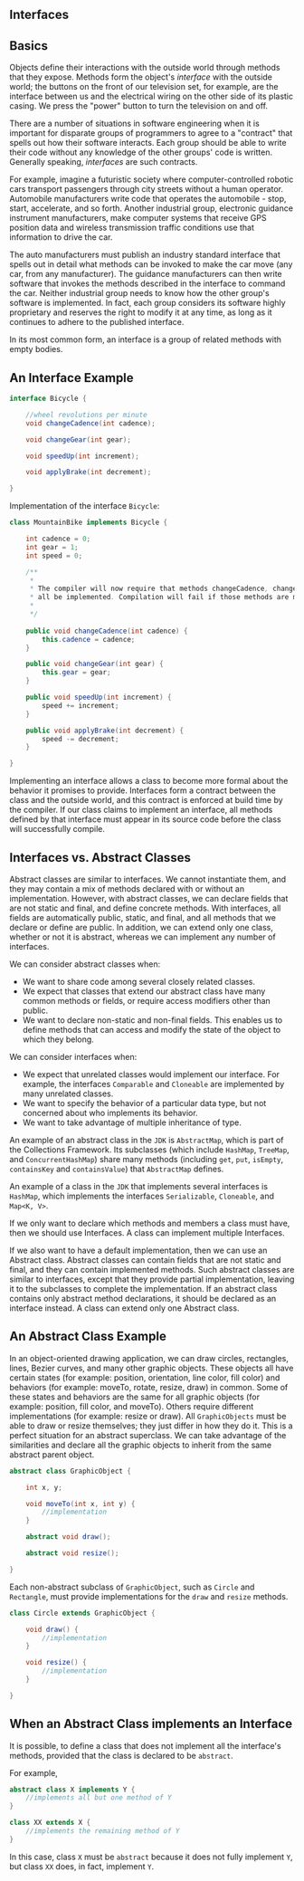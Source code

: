 ## Interfaces

## Basics

Objects define their interactions with the outside world through methods that they expose. Methods form the object's
*interface* with the outside world; the buttons on the front of our television set, for example, are the interface between
us and the electrical wiring on the other side of its plastic casing. We press the "power" button to turn the television
on and off.

There are a number of situations in software engineering when it is important for disparate groups of programmers to agree
to a "contract" that spells out how their software interacts. Each group should be able to write their code without any
knowledge of the other groups' code is written. Generally speaking, *interfaces* are such contracts.

For example, imagine a futuristic society where computer-controlled robotic cars transport passengers through city streets
without a human operator. Automobile manufacturers write code that operates the automobile - stop, start, accelerate, and
so forth. Another industrial group, electronic guidance instrument manufacturers, make computer systems that receive GPS
position data and wireless transmission traffic conditions use that information to drive the car.

The auto manufacturers must publish an industry standard interface that spells out in detail what methods can be invoked
to make the car move (any car, from any manufacturer). The guidance manufacturers can then write software that invokes
the methods described in the interface to command the car. Neither industrial group needs to know how the other group's
software is implemented. In fact, each group considers its software highly proprietary and reserves the right to modify
it at any time, as long as it continues to adhere to the published interface.

In its most common form, an interface is a group of related methods with empty bodies.

## An Interface Example

```java
interface Bicycle {

    //wheel revolutions per minute
    void changeCadence(int cadence);

    void changeGear(int gear);

    void speedUp(int increment);

    void applyBrake(int decrement);

}
```

Implementation of the interface `Bicycle`:

```java
class MountainBike implements Bicycle {

    int cadence = 0;
    int gear = 1;
    int speed = 0;

    /**
     *
     * The compiler will now require that methods changeCadence, changeGear, speedUp, applyBrake 
     * all be implemented. Compilation will fail if those methods are missing from  this class.
     *
     */
    
    public void changeCadence(int cadence) {
        this.cadence = cadence;
    }

    public void changeGear(int gear) {
        this.gear = gear;
    }

    public void speedUp(int increment) {
        speed += increment;
    }

    public void applyBrake(int decrement) {
        speed -= decrement;
    }

}
```

Implementing an interface allows a class to become more formal about the behavior it promises to provide. Interfaces form
a contract between the class and the outside world, and this contract is enforced at build time by the compiler. If our
class claims to implement an interface, all methods defined by that interface must appear in its source code before the
class will successfully compile.

## Interfaces vs. Abstract Classes

Abstract classes are similar to interfaces. We cannot instantiate them, and they may contain a mix of methods declared
with or without an implementation. However, with abstract classes, we can declare fields that are not static and final, and
define concrete methods. With interfaces, all fields are automatically public, static, and final, and all methods that we
declare or define are public. In addition, we can extend only one class, whether or not it is abstract, whereas we can
implement any number of interfaces.

We can consider abstract classes when:

- We want to share code among several closely related classes.
- We expect that classes that extend our abstract class have many common methods or fields, or require access modifiers
  other than public.
- We want to declare non-static and non-final fields. This enables us to define methods that can access and modify the
  state of the object to which they belong.

We can consider interfaces when:

- We expect that unrelated classes would implement our interface. For example, the interfaces `Comparable` and `Cloneable`
  are implemented by many unrelated classes.
- We want to specify the behavior of a particular data type, but not concerned about who implements its behavior.
- We want to take advantage of multiple inheritance of type.

An example of an abstract class in the `JDK` is `AbstractMap`, which is part of the Collections Framework. Its subclasses
(which include `HashMap`, `TreeMap`, and `ConcurrentHashMap`) share many methods (including `get`, `put`, `isEmpty`, `containsKey`
and `containsValue`) that `AbstractMap` defines.

An example of a class in the `JDK` that implements several interfaces is `HashMap`, which implements the interfaces `Serializable`,
`Cloneable`, and `Map<K, V>`.

If we only want to declare which methods and members a class must have, then we should use Interfaces. A class can implement
multiple Interfaces.

If we also want to have a default implementation, then we can use an Abstract class. Abstract classes can contain fields
that are not static and final, and they can contain implemented methods. Such abstract classes are similar to interfaces,
except that they provide partial implementation, leaving it to the subclasses to complete the implementation. If an abstract
class contains only abstract method declarations, it should be declared as an interface instead. A class can extend only
one Abstract class.

## An Abstract Class Example

In an object-oriented drawing application, we can draw circles, rectangles, lines, Bezier curves, and many other graphic
objects. These objects all have certain states (for example: position, orientation, line color, fill color) and
behaviors (for example: moveTo, rotate, resize, draw) in common. Some of these states and behaviors are the same for all
graphic objects (for example: position, fill color, and moveTo). Others require different implementations (for example: resize or draw).
All `GraphicObjects` must be able to draw or resize themselves; they just differ in how they do it. This is a perfect situation
for an abstract superclass. We can take advantage of the similarities and declare all the graphic objects to inherit from the
same abstract parent object.

```java
abstract class GraphicObject {

    int x, y;

    void moveTo(int x, int y) {
        //implementation
    }

    abstract void draw();

    abstract void resize();

}
```

Each non-abstract subclass of `GraphicObject`, such as `Circle` and `Rectangle`, must provide implementations for the `draw`
and `resize` methods.

```java
class Circle extends GraphicObject {

    void draw() {
        //implementation
    }

    void resize() {
        //implementation
    }

}
```

## When an Abstract Class implements an Interface

It is possible, to define a class that does not implement all the interface's methods, provided that the class is declared
to be `abstract`.

For example,

```java
abstract class X implements Y {
    //implements all but one method of Y
}

class XX extends X {
    //implements the remaining method of Y
}
```

In this case, class `X` must be `abstract` because it does not fully implement `Y`, but class `XX` does, in fact, implement `Y`.